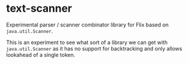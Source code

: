 # text-scanner

Experimental parser / scanner combinator library for Flix based on `java.util.Scanner`.

This is an experiment to see what sort of a library we can get with `java.util.Scanner` as it
has no support for backtracking and only allows lookahead of a single token.
